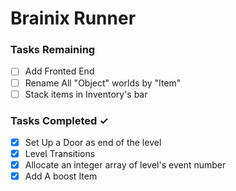 # Brainix Runner


### Tasks Remaining
- [ ] Add Fronted End  
- [ ] Rename All "Object" worlds by "Item" 
- [ ] Stack items in Inventory's bar
### Tasks Completed  ✓
- [x] Set Up a Door as end of the level
- [x] Level Transitions 
- [X] Allocate an integer array of level's event number
- [X] Add A boost Item